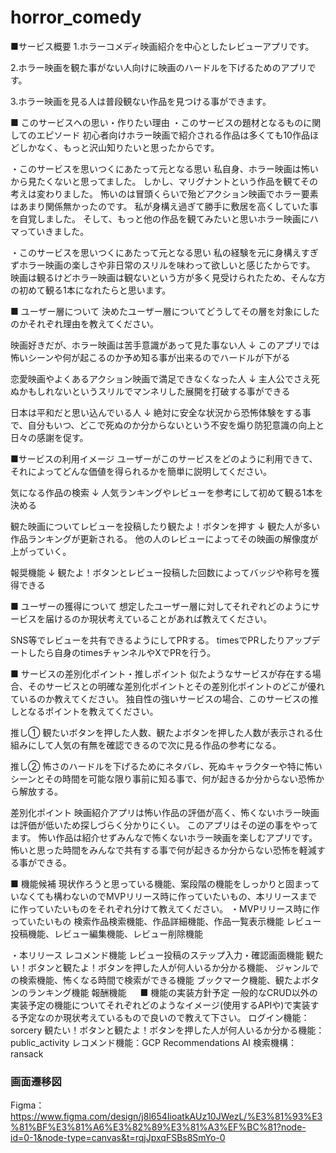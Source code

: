 # horror_comedy
■サービス概要
1.ホラーコメディ映画紹介を中心としたレビューアプリです。

2.ホラー映画を観た事がない人向けに映画のハードルを下げるためのアプリです。

3.ホラー映画を見る人は普段観ない作品を見つける事ができます。

■ このサービスへの思い・作りたい理由
・このサービスの題材となるものに関してのエピソード
初心者向けホラー映画で紹介される作品は多くても10作品ほどしかなく、もっと沢山知りたいと思ったからです。

・このサービスを思いつくにあたって元となる思い
私自身、ホラー映画は怖いから見たくないと思ってました。
しかし、マリグナントという作品を観てその考えは変わりました。
怖いのは冒頭くらいで殆どアクション映画でホラー要素はあまり関係無かったのです。
私が身構え過ぎて勝手に敷居を高くしていた事を自覚しました。
そして、もっと他の作品を観てみたいと思いホラー映画にハマっていきました。

・このサービスを思いつくにあたって元となる思い
私の経験を元に身構えすぎずホラー映画の楽しさや非日常のスリルを味わって欲しいと感じたからです。
映画は観るけどホラー映画は観ないという方が多く見受けられたため、そんな方の初めて観る1本になれたらと思います。

■ ユーザー層について
決めたユーザー層についてどうしてその層を対象にしたのかそれぞれ理由を教えてください。

映画好きだが、ホラー映画は苦手意識があって見た事ない人
↓
このアプリでは怖いシーンや何が起こるのか予め知る事が出来るのでハードルが下がる

恋愛映画やよくあるアクション映画で満足できなくなった人
↓
主人公でさえ死ぬかもしれないというスリルでマンネリした展開を打破する事ができる

日本は平和だと思い込んでいる人
↓
絶対に安全な状況から恐怖体験をする事で、自分もいつ、どこで死ぬのか分からないという不安を煽り防犯意識の向上と日々の感謝を促す。

■サービスの利用イメージ
ユーザーがこのサービスをどのように利用できて、それによってどんな価値を得られるかを簡単に説明してください。

気になる作品の検索
↓
人気ランキングやレビューを参考にして初めて観る1本を決める

観た映画についてレビューを投稿したり観たよ！ボタンを押す
↓
観た人が多い作品ランキングが更新される。
他の人のレビューによってその映画の解像度が上がっていく。

報奨機能
↓
観たよ！ボタンとレビュー投稿した回数によってバッジや称号を獲得できる

■ ユーザーの獲得について
想定したユーザー層に対してそれぞれどのようにサービスを届けるのか現状考えていることがあれば教えてください。

SNS等でレビューを共有できるようにしてPRする。
timesでPRしたりアップデートしたら自身のtimesチャンネルやXでPRを行う。

■ サービスの差別化ポイント・推しポイント
似たようなサービスが存在する場合、そのサービスとの明確な差別化ポイントとその差別化ポイントのどこが優れているのか教えてください。
独自性の強いサービスの場合、このサービスの推しとなるポイントを教えてください。

推し①
観たいボタンを押した人数、観たよボタンを押した人数が表示される仕組みにして人気の有無を確認できるので次に見る作品の参考になる。

推し②
怖さのハードルを下げるためにネタバレ、死ぬキャラクターや特に怖いシーンとその時間を可能な限り事前に知る事で、何が起きるか分からない恐怖から解放する。

差別化ポイント
映画紹介アプリは怖い作品の評価が高く、怖くないホラー映画は評価が低いため探しづらく分かりにくい。
このアプリはその逆の事をやってます。
怖い作品は紹介せずみんなで怖くないホラー映画を楽しむアプリです。
怖いと思った時間をみんなで共有する事で何が起きるか分からない恐怖を軽減する事ができる。

■ 機能候補
現状作ろうと思っている機能、案段階の機能をしっかりと固まっていなくても構わないのでMVPリリース時に作っていたいもの、本リリースまでに作っていたいものをそれぞれ分けて教えてください。
・MVPリリース時に作っていたいもの
検索作品検索機能、作品詳細機能、作品一覧表示機能
レビュー投稿機能、レビュー編集機能、レビュー削除機能

・本リリース
レコメンド機能
レビュー投稿のステップ入力・確認画面機能
観たい！ボタンと観たよ！ボタンを押した人が何人いるか分かる機能、
ジャンルでの検索機能、怖くなる時間で検索ができる機能
ブックマーク機能、観たよボタンのランキング機能
報酬機能
　
■ 機能の実装方針予定
一般的なCRUD以外の実装予定の機能についてそれぞれどのようなイメージ(使用するAPIや)で実装する予定なのか現状考えているもので良いので教えて下さい。
ログイン機能：sorcery
観たい！ボタンと観たよ！ボタンを押した人が何人いるか分かる機能：public_activity
レコメンド機能：GCP Recommendations AI
検索機構：ransack

### 画面遷移図
Figma：https://www.figma.com/design/j8l654IioatkAUz10JWezL/%E3%81%93%E3%81%BF%E3%81%A6%E3%82%89%E3%81%A3%EF%BC%81?node-id=0-1&node-type=canvas&t=rqjJpxqFSBs8SmYo-0
